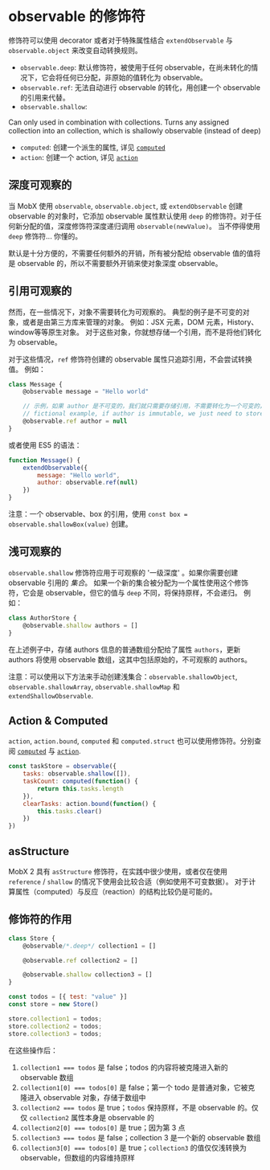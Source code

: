 # observable 的修饰符

修饰符可以使用 decorator 或者对于特殊属性结合 `extendObservable` 与 `observable.object` 来改变自动转换规则。

* `observable.deep`: 默认修饰符，被使用于任何 observable，在尚未转化的情况下，它会将任何已分配，非原始的值转化为 observable。
* `observable.ref`: 无法自动进行 observable 的转化，用创建一个 observable 的引用来代替。
* `observable.shallow`:

 Can only used in combination with collections. Turns any assigned collection into an collection, which is shallowly observable (instead of deep)
* `computed`: 创建一个派生的属性, 详见 [`computed`](computed-decorator.md)
* `action`: 创建一个 action, 详见 [`action`](action.md)

## 深度可观察的

当 MobX 使用 `observable`, `observable.object`, 或 `extendObservable` 创建 observable 的对象时，它添加 observable 属性默认使用 `deep` 的修饰符。对于任何新分配的值，深度修饰符深度递归调用 `observable(newValue)`。
当不停得使用 `deep` 修饰符... 你懂的。

默认是十分方便的，不需要任何额外的开销，所有被分配给 observable 值的值将是 observable 的，所以不需要额外开销来使对象深度 observable。

## 引用可观察的

然而，在一些情况下，对象不需要转化为可观察的。
典型的例子是不可变的对象，或者是由第三方库来管理的对象。
例如：JSX 元素，DOM 元素，History、window等等原生对象。
对于这些对象，你就想存储一个引用，而不是将他们转化为 observable。

对于这些情况，`ref` 修饰符创建的 observable 属性只追踪引用，不会尝试转换值。
例如：

```javascript
class Message {
    @observable message = "Hello world"

    // 示例，如果 author 是不可变的，我们就只需要存储引用，不需要转化为一个可变的，observable 的对象
    // fictional example, if author is immutable, we just need to store a reference and shouldn't turn it into a mutable, observable object
    @observable.ref author = null
}
```

或者使用 ES5 的语法：

```javascript
function Message() {
    extendObservable({
        message: "Hello world",
        author: observable.ref(null)
    })
}
```

注意：一个 observable、box 的引用，使用 `const box = observable.shallowBox(value)` 创建。

## 浅可观察的

`observable.shallow` 修饰符应用于可观察的 '一级深度' 。如果你需要创建 observable 引用的 _集合_。
如果一个新的集合被分配为一个属性使用这个修饰符，它会是 observable，但它的值与 `deep` 不同，将保持原样，不会递归。
例如：

```javascript
class AuthorStore {
    @observable.shallow authors = []
}
```
在上述例子中，存储 authors 信息的普通数组分配给了属性 `authors`，更新 authors 将使用 observable 数组，这其中包括原始的，不可观察的 authors。

注意：可以使用以下方法来手动创建浅集合：`observable.shallowObject`, `observable.shallowArray`, `observable.shallowMap` 和 `extendShallowObservable`.

## Action & Computed

`action`, `action.bound`, `computed` 和 `computed.struct` 也可以使用修饰符。分别查阅 [`computed`](computed-decorator.md) 与 [`action`](action.md).

```javascript
const taskStore = observable({
    tasks: observable.shallow([]),
    taskCount: computed(function() {
        return this.tasks.length
    }),
    clearTasks: action.bound(function() {
        this.tasks.clear()
    })
})
```

## asStructure

MobX 2 具有 `asStructure` 修饰符，在实践中很少使用，或者仅在使用 `reference` / `shallow` 的情况下使用会比较合适（例如使用不可变数据）。
对于计算属性（computed）与反应（reaction）的结构比较仍是可能的。

## 修饰符的作用

```javascript
class Store {
    @observable/*.deep*/ collection1 = []

    @observable.ref collection2 = []

    @observable.shallow collection3 = []
}

const todos = [{ test: "value" }]
const store = new Store()

store.collection1 = todos;
store.collection2 = todos;
store.collection3 = todos;
```

在这些操作后：

1. `collection1 === todos` 是 false；todos 的内容将被克隆进入新的 observable 数组
2. `collection1[0] === todos[0]` 是 false；第一个 todo 是普通对象，它被克隆进入 observable 对象，存储于数组中
3. `collection2 === todos` 是 true；`todos` 保持原样，不是 observable 的。仅仅 `collection2` 属性本身是 observable 的
4. `collection2[0] === todos[0]` 是 true；因为第 3 点
5. `collection3 === todos` 是 false；collection 3 是一个新的 observable 数组
6. `collection3[0] === todos[0]` 是 true；`collection3` 的值仅仅浅转换为 observable，但数组的内容维持原样
